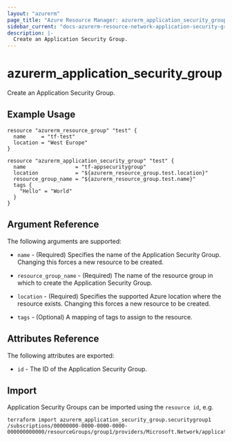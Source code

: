 ```yaml
---
layout: "azurerm"
page_title: "Azure Resource Manager: azurerm_application_security_group"
sidebar_current: "docs-azurerm-resource-network-application-security-group"
description: |-
  Create an Application Security Group.
---
```


# azurerm_application_security_group

Create an Application Security Group.

## Example Usage

```hcl
resource "azurerm_resource_group" "test" {
  name     = "tf-test"
  location = "West Europe"
}

resource "azurerm_application_security_group" "test" {
  name                = "tf-appsecuritygroup"
  location            = "${azurerm_resource_group.test.location}"
  resource_group_name = "${azurerm_resource_group.test.name}"
  tags {
	"Hello" = "World"
  }
}
```

## Argument Reference

The following arguments are supported:

* `name` - (Required) Specifies the name of the Application Security Group. Changing this forces a new resource to be created.

* `resource_group_name` - (Required) The name of the resource group in which to create the Application Security Group.

* `location` - (Required) Specifies the supported Azure location where the resource exists. Changing this forces a new resource to be created.

* `tags` - (Optional) A mapping of tags to assign to the resource.

## Attributes Reference

The following attributes are exported:

* `id` - The ID of the Application Security Group.

## Import

Application Security Groups can be imported using the `resource id`, e.g.

```shell
terraform import azurerm_application_security_group.securitygroup1 /subscriptions/00000000-0000-0000-0000-000000000000/resourceGroups/group1/providers/Microsoft.Network/applicationSecurityGroups/securitygroup1
```
